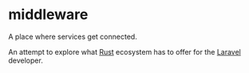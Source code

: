 # middleware

A place where services get connected.

An attempt to explore what [Rust](https://www.rust-lang.org/) ecosystem has to offer for the [Laravel](https://laravel.com/) developer.
